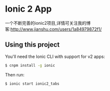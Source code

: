 Ionic 2 App 
=====================
一个不断完善的ionic2项目,详情可关注我的博客:http://www.jianshu.com/users/1a84979872f1/

## Using this project

You'll need the Ionic CLI with support for v2 apps:

```bash
$ cnpm install -g ionic
```

Then run:

```bash
$ ionic start ionic2_tabs
```

